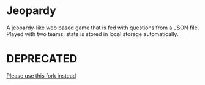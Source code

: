 # Jeopardy

A jeopardy-like web based game that is fed with questions from a JSON file.
Played with two teams, state is stored in local storage automatically.

# DEPRECATED

[Please use this fork instead](https://github.com/frostbear-consulting/jeopardy)